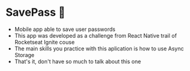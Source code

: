 # SavePass 🔑
- Mobile app able to save user passwords
- This app was developed as a challenge from React Native trail of Rocketseat Ignite couse
- The main skills you practice with this aplication is how to use Async Storage
- That's it, don't have so much to talk about this one
